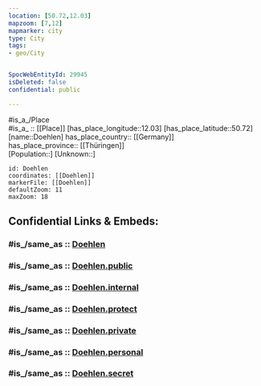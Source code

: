 ```yaml
---
location: [50.72,12.03] 
mapzoom: [7,12] 
mapmarker: city 
type: City
tags:
- geo/City


SpocWebEntityId: 29945
isDeleted: false
confidential: public

---
```

#is_a_/Place  
#is_a_ :: [[Place]] 
[has_place_longitude::12.03] 
[has_place_latitude::50.72] 
[name::Doehlen] 
has_place_country:: [[Germany]]  
has_place_province:: [[Thüringen]]  
[Population::] 
[Unknown::] 


```leaflet
id: Doehlen
coordinates: [[Doehlen]] 
markerFile: [[Doehlen]] 
defaultZoom: 11 
maxZoom: 18
```


## Confidential Links & Embeds: 

### #is_/same_as :: [Doehlen](/_Standards/Earth/Continent/Europe/Europe~Central/Germany/Germany~East/Thüringen/counties~TH/Greiz/cities~Greiz/Auma-Weidatal/City/Doehlen.md) 

### #is_/same_as :: [Doehlen.public](/_public/Earth/Continent/Europe/Europe~Central/Germany/Germany~East/Thüringen/counties~TH/Greiz/cities~Greiz/Auma-Weidatal/City/Doehlen.public.md) 

### #is_/same_as :: [Doehlen.internal](/_internal/Earth/Continent/Europe/Europe~Central/Germany/Germany~East/Thüringen/counties~TH/Greiz/cities~Greiz/Auma-Weidatal/City/Doehlen.internal.md) 

### #is_/same_as :: [Doehlen.protect](/_protect/Earth/Continent/Europe/Europe~Central/Germany/Germany~East/Thüringen/counties~TH/Greiz/cities~Greiz/Auma-Weidatal/City/Doehlen.protect.md) 

### #is_/same_as :: [Doehlen.private](/_private/Earth/Continent/Europe/Europe~Central/Germany/Germany~East/Thüringen/counties~TH/Greiz/cities~Greiz/Auma-Weidatal/City/Doehlen.private.md) 

### #is_/same_as :: [Doehlen.personal](/_personal/Earth/Continent/Europe/Europe~Central/Germany/Germany~East/Thüringen/counties~TH/Greiz/cities~Greiz/Auma-Weidatal/City/Doehlen.personal.md) 

### #is_/same_as :: [Doehlen.secret](/_secret/Earth/Continent/Europe/Europe~Central/Germany/Germany~East/Thüringen/counties~TH/Greiz/cities~Greiz/Auma-Weidatal/City/Doehlen.secret.md)

